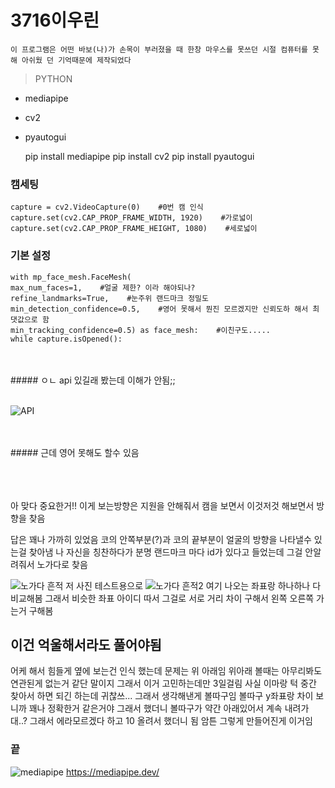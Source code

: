 # 3716이우린


```
이 프로그램은 어떤 바보(나)가 손목이 부러졌을 때 한창 마우스를 못쓰던 시절 컴퓨터를 못해 아쉬웠 던 기억때문에 제작되었다
```

> PYTHON

- mediapipe
- cv2
- pyautogui


    pip install mediapipe
    pip install cv2
    pip install pyautogui



### 캠세팅
    capture = cv2.VideoCapture(0)    #0번 캠 인식
    capture.set(cv2.CAP_PROP_FRAME_WIDTH, 1920)    #가로넓이
    capture.set(cv2.CAP_PROP_FRAME_HEIGHT, 1080)    #세로넓이


### 기본 설정
    with mp_face_mesh.FaceMesh(
    max_num_faces=1,    #얼굴 제한? 이라 해야되나?
    refine_landmarks=True,    #눈주위 랜드마크 정밀도
    min_detection_confidence=0.5,    #영어 못해서 뭔진 모르겠지만 신뢰도하 해서 최댓값으로 함
    min_tracking_confidence=0.5) as face_mesh:    #이친구도.....
    while capture.isOpened():

<br>
<br>
##### ㅇㄴ api 있길래 봤는데 이해가 안됨;;
<br>
<br>

![API](https://cdn.discordapp.com/attachments/891223977995931678/1031965438709616690/unknown.png "뇌절임")


<br>
<br>
##### 근데 영어 못해도 할수 있음
<br>
<br>
<br>
<br>

아 맞다 중요한거!!
이게 보는방향은 지원을 안해줘서 캠을 보면서
이것저것 해보면서 방향을 찾음
  
  
  
답은 꽤나 가까히 있었음
코의 안쪽부분(?)과 코의 끝부분이 얼굴의 방향을 나타낼수 있는걸 찾아냄
나 자신을 칭찬하다가 분명 랜드마크 마다 id가 있다고 들었는데
그걸 안알려줘서 노가다로 찾음

![노가다 흔적](https://cdn.discordapp.com/attachments/891223977995931678/1031967644934475866/477.png "출처 필요없는 사진임")
저 사진 테스트용으로
![노가다 흔적2](https://cdn.discordapp.com/attachments/891223977995931678/1031968206316896257/unknown.png "허허")
여기 나오는 좌표랑 하나하나 다 비교해봄
그래서 비슷한 좌표 아이디 따서
그걸로 서로 거리 차이 구해서 왼쪽 오른쪽 가는거 구해봄

## 이건 억울해서라도 풀어야됨

어케 해서 힘들게 옆에 보는건 인식 했는데
문제는 위 아래임
위아래 볼때는 아무리봐도 연관된게 없는거 같단 말이지
그래서 이거 고민하는데만 3일걸림
사실 이마랑 턱 중간 찾아서 하면 되긴 하는데 귀찮쓰...
그래서 생각해낸게 볼따구임
볼따구 y좌표랑 차이 보니까 꽤나 정확한거 같은거야
그래서 했더니
볼따구가 약간 아래있어서 계속 내려가대..?
그래서 에라모르겠다 하고 10 올려서 했더니 됨
암튼 그렇게 만들어진게 이거임
### 끝







![mediapipe](https://mediapipe.dev/images/face_mesh_ar_effects.gif "미디어파이프")
https://mediapipe.dev/
